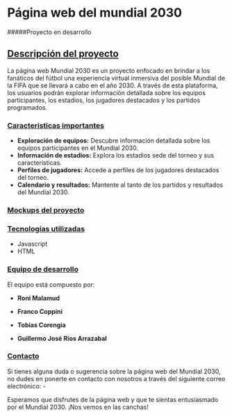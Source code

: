 #  Página web del mundial 2030

#####Proyecto en desarrollo

## <ins>**Descripción del proyecto**<ins/>

La página web Mundial 2030 es un proyecto enfocado en brindar a los fanáticos del fútbol una experiencia virtual inmersiva del posible Mundial de la FIFA que se llevará a cabo en el año 2030. A través de esta plataforma, los usuarios podrán explorar información detallada sobre los equipos participantes, los estadios, los jugadores destacados y los partidos programados.

### <ins>**Caracteristicas importantes**<ins/>

- **Exploración de equipos:** Descubre información detallada sobre los equipos participantes en el Mundial 2030.
- **Información de estadios:** Explora los estadios sede del torneo y sus características.
- **Perfiles de jugadores:** Accede a perfiles de los jugadores destacados del torneo.
- **Calendario y resultados:** Mantente al tanto de los partidos y resultados del Mundial 2030.



### <ins>**Mockups del proyecto**<ins/>




### <ins>**Tecnologías utilizadas**<ins/>
-  Javascript
- HTML


### <ins>**Equipo de desarrollo**<ins/>

El equipo está compuesto por:

- **Roni Malamud**

- **Franco Coppini**

- **Tobias Corengia**

- **Guillermo José Rios Arrazabal**


### <ins>**Contacto**</ins>

Si tienes alguna duda o sugerencia sobre la página web del Mundial 2030, no dudes en ponerte en contacto con nosotros a través del siguiente correo electrónico: -

Esperamos que disfrutes de la página web y que te sientas entusiasmado por el Mundial 2030. ¡Nos vemos en las canchas!

